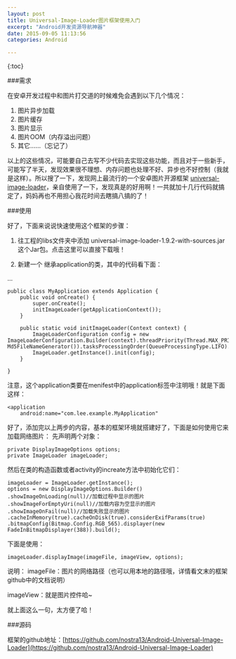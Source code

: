 ```yaml
---
layout: post
title: Universal-Image-Loader图片框架使用入门
excerpt: "Android开发资源导航神器"
date: 2015-09-05 11:13:56
categories: Android

---
```



{:toc}

 
###需求
 
在安卓开发过程中和图片打交道的时候难免会遇到以下几个情况：

1. 图片异步加载
2. 图片缓存
3. 图片显示
4. 图片OOM（内存溢出问题）
5. 其它……（忘记了）

以上的这些情况，可能要自己去写不少代码去实现这些功能，而且对于一些新手，可能写了半天，发现效果很不理想、内存问题也处理不好、异步也不好控制（我就是这样）。所以搜了一下，发现网上最流行的一个安卓图片开源框架 [universal-image-loader](https://github.com/nostra13/Android-Universal-Image-Loader)，亲自使用了一下，发现真是的好用啊！一共就加十几行代码就搞定了，妈妈再也不用担心我花时间去瞎搞八搞的了！

###使用

好了，下面来说说快速使用这个框架的步骤：

1. 往工程的libs文件夹中添加 universal-image-loader-1.9.2-with-sources.jar 这个Jar包。点击这里可以直接下载哦！

2. 新建一个 继承application的类，其中的代码看下面：

...

	public class MyApplication extends Application {  
		public void onCreate() {  
		    super.onCreate();  
		    initImageLoader(getApplicationContext());  
		}  
		
		public static void initImageLoader(Context context) {  
    	    ImageLoaderConfiguration config = new ImageLoaderConfiguration.Builder(context).threadPriority(Thread.MAX_PRIORITY).denyCacheImageMultipleSizesInMemory().diskCacheFileNameGenerator(new Md5FileNameGenerator()).tasksProcessingOrder(QueueProcessingType.LIFO).writeDebugLogs().build();  
		    ImageLoader.getInstance().init(config);  
	    }  
  
	}  


注意，这个application类要在menifest中的application标签中注明哦！就是下面这样：

	<application
        android:name="com.lee.example.MyApplication"


好了，添加完以上两步的内容，基本的框架环境就搭建好了，下面是如何使用它来加载网络图片：
先声明两个对象：

	private DisplayImageOptions options;
	private ImageLoader imageLoader;

然后在类的构造函数或者activity的increate方法中初始化它们：

	imageLoader = ImageLoader.getInstance();
	options = new DisplayImageOptions.Builder()
	.showImageOnLoading(null)//加载过程中显示的图片
	.showImageForEmptyUri(null)//加载内容为空显示的图片
	.showImageOnFail(null)//加载失败显示的图片
	.cacheInMemory(true).cacheOnDisk(true).considerExifParams(true)
	.bitmapConfig(Bitmap.Config.RGB_565).displayer(new FadeInBitmapDisplayer(388)).build();
	
下面是使用：

	imageLoader.displayImage(imageFile, imageView, options);

说明：
imageFile：图片的网络路径（也可以用本地的路径哦，详情看文末的框架github中的文档说明）

imageView：就是图片控件哈~

就上面这么一句，太方便了哈！


###源码

框架的github地址：[https://github.com/nostra13/Android-Universal-Image-Loader](https://github.com/nostra13/Android-Universal-Image-Loader)
